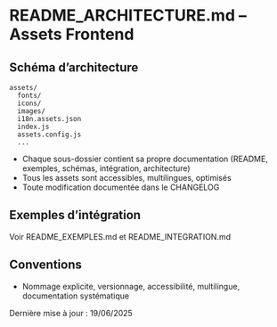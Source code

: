 # README_ARCHITECTURE.md – Assets Frontend

## Schéma d’architecture

```ascii
assets/
  fonts/
  icons/
  images/
  i18n.assets.json
  index.js
  assets.config.js
  ...
```

- Chaque sous-dossier contient sa propre documentation (README, exemples, schémas, intégration, architecture)
- Tous les assets sont accessibles, multilingues, optimisés
- Toute modification documentée dans le CHANGELOG

## Exemples d’intégration
Voir README_EXEMPLES.md et README_INTEGRATION.md

## Conventions
- Nommage explicite, versionnage, accessibilité, multilingue, documentation systématique

Dernière mise à jour : 19/06/2025
